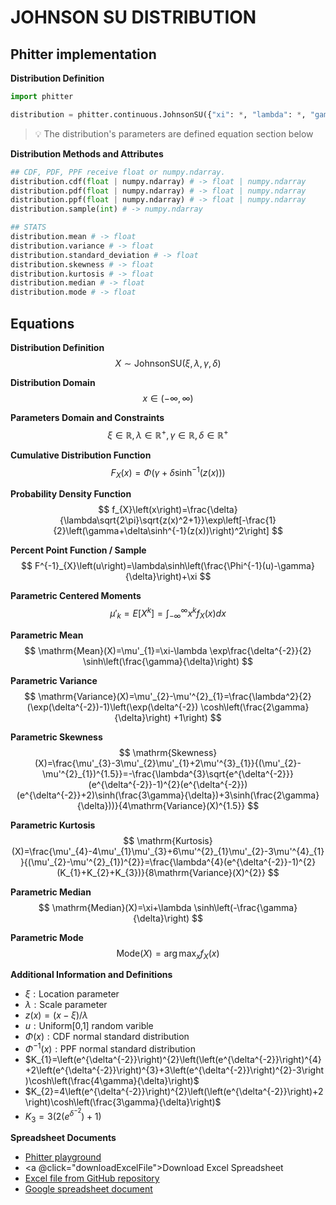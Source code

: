 # JOHNSON SU DISTRIBUTION

## Phitter implementation

**Distribution Definition**

```python
import phitter

distribution = phitter.continuous.JohnsonSU({"xi": *, "lambda": *, "gamma": *, "delta": *})
```

> 💡 The distribution's parameters are defined equation section below

**Distribution Methods and Attributes**

```python
## CDF, PDF, PPF receive float or numpy.ndarray.
distribution.cdf(float | numpy.ndarray) # -> float | numpy.ndarray
distribution.pdf(float | numpy.ndarray) # -> float | numpy.ndarray
distribution.ppf(float | numpy.ndarray) # -> float | numpy.ndarray
distribution.sample(int) # -> numpy.ndarray

## STATS
distribution.mean # -> float
distribution.variance # -> float
distribution.standard_deviation # -> float
distribution.skewness # -> float
distribution.kurtosis # -> float
distribution.median # -> float
distribution.mode # -> float
```

## Equations

**Distribution Definition**
$$ X\sim\mathrm{JohnsonSU}\left(\xi,\lambda,\gamma,\delta\right) $$

**Distribution Domain**
$$ x\in\left(-\infty,\infty\right) $$

**Parameters Domain and Constraints**
$$ \xi\in\mathbb{R}, \lambda\in\mathbb{R}^{+}, \gamma\in\mathbb{R}, \delta\in\mathbb{R}^{+} $$

**Cumulative Distribution Function**
$$ F_{X}\left(x\right)=\Phi\left(\gamma+\delta\sinh^{-1}(z(x))\right) $$

**Probability Density Function**
$$ f_{X}\left(x\right)=\frac{\delta}{\lambda\sqrt{2\pi}\sqrt{z(x)^2+1}}\exp\left[-\frac{1}{2}\left(\gamma+\delta\sinh^{-1}(z(x))\right)^2\right] $$

**Percent Point Function / Sample**
$$ F^{-1}_{X}\left(u\right)=\lambda\sinh\left(\frac{\Phi^{-1}(u)-\gamma}{\delta}\right)+\xi $$

**Parametric Centered Moments**
$$ \mu'_{k}=E[X^k]=\int_{-\infty }^{\infty }x^{k}f_{X}\left(x\right)dx $$

**Parametric Mean**
$$ \mathrm{Mean}(X)=\mu'_{1}=\xi-\lambda \exp\frac{\delta^{-2}}{2} \sinh\left(\frac{\gamma}{\delta}\right) $$

**Parametric Variance**
$$ \mathrm{Variance}(X)=\mu'_{2}-\mu'^{2}_{1}=\frac{\lambda^2}{2} (\exp(\delta^{-2})-1)\left(\exp(\delta^{-2}) \cosh\left(\frac{2\gamma}{\delta}\right) +1\right) $$

**Parametric Skewness**
$$ \mathrm{Skewness}(X)=\frac{\mu'_{3}-3\mu'_{2}\mu'_{1}+2\mu'^{3}_{1}}{(\mu'_{2}-\mu'^{2}_{1})^{1.5}}=-\frac{\lambda^{3}\sqrt{e^{\delta^{-2}}}(e^{\delta^{-2}}-1)^{2}(e^{\delta^{-2}})(e^{\delta^{-2}}+2)\sinh(\frac{3\gamma}{\delta})+3\sinh(\frac{2\gamma}{\delta}))}{4\mathrm{Variance}(X)^{1.5}} $$

**Parametric Kurtosis**
$$ \mathrm{Kurtosis}(X)=\frac{\mu'_{4}-4\mu'_{1}\mu'_{3}+6\mu'^{2}_{1}\mu'_{2}-3\mu'^{4}_{1}}{(\mu'_{2}-\mu'^{2}_{1})^{2}}=\frac{\lambda^{4}(e^{\delta^{-2}}-1)^{2}(K_{1}+K_{2}+K_{3})}{8\mathrm{Variance}(X)^{2}} $$

**Parametric Median**
$$ \mathrm{Median}(X)=\xi+\lambda \sinh\left(-\frac{\gamma}{\delta}\right) $$

**Parametric Mode**
$$ \mathrm{Mode}(X)=\arg\max_{x}f_{X}\left(x\right) $$

**Additional Information and Definitions**
- $\xi:\text{Location parameter}$
- $\lambda:\text{Scale parameter}$
- $z\left(x\right)=\left(x-\xi\right)/\lambda$
- $u:\text{Uniform[0,1] random varible}$
- $\Phi\left(x\right):\text{CDF normal standard distribution}$
- $\Phi^{-1}\left(x\right):\text{PPF normal standard distribution}$
- $K_{1}=\left(e^{\delta^{-2}}\right)^{2}\left(\left(e^{\delta^{-2}}\right)^{4}+2\left(e^{\delta^{-2}}\right)^{3}+3\left(e^{\delta^{-2}}\right)^{2}-3\right)\cosh\left(\frac{4\gamma}{\delta}\right)$
- $K_{2}=4\left(e^{\delta^{-2}}\right)^{2}\left(\left(e^{\delta^{-2}}\right)+2\right)\cosh\left(\frac{3\gamma}{\delta}\right)$
- $K_{3}=3\left(2\left(e^{\delta^{-2}}\right)+1\right)$

**Spreadsheet Documents**

-   [Phitter playground](https://phitter.io/distributions/continuous/johnson_su)
-   <a @click="downloadExcelFile">Download Excel Spreadsheet</a>
-   [Excel file from GitHub repository](https://github.com/phitter-core/phitter-files/blob/main/continuous/johnson_su.xlsx)
-   [Google spreadsheet document](https://docs.google.com/spreadsheets/d/15kw_NZr3RFjN9orvF844ITWXroWRsCFkY7Uvq0NZ4K8)

<script setup>
const downloadExcelFile = function() {
    const fileId = "johnson_su";
    const url = `https://raw.githubusercontent.com/phitter-core/phitter-files/main/continuous/${fileId}.xlsx`;
    const link = document.createElement("a");
    link.href = url;
    link.setAttribute("download", `${fileId}.xlsx`);
    document.body.appendChild(link);
    link.click();
    document.body.removeChild(link);
};
</script>

<style module>
a {
  cursor: pointer;
}
</style>

    
